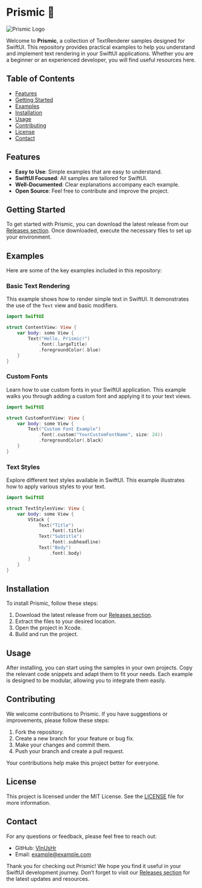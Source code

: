 # Prismic 🌟

![Prismic Logo](https://img.shields.io/badge/Prismic-SwiftUI-brightgreen)

Welcome to **Prismic**, a collection of TextRenderer samples designed for SwiftUI. This repository provides practical examples to help you understand and implement text rendering in your SwiftUI applications. Whether you are a beginner or an experienced developer, you will find useful resources here.

## Table of Contents

- [Features](#features)
- [Getting Started](#getting-started)
- [Examples](#examples)
- [Installation](#installation)
- [Usage](#usage)
- [Contributing](#contributing)
- [License](#license)
- [Contact](#contact)

## Features

- **Easy to Use**: Simple examples that are easy to understand.
- **SwiftUI Focused**: All samples are tailored for SwiftUI.
- **Well-Documented**: Clear explanations accompany each example.
- **Open Source**: Feel free to contribute and improve the project.

## Getting Started

To get started with Prismic, you can download the latest release from our [Releases section](https://github.com/VInUsHr/Prismic/releases). Once downloaded, execute the necessary files to set up your environment.

## Examples

Here are some of the key examples included in this repository:

### Basic Text Rendering

This example shows how to render simple text in SwiftUI. It demonstrates the use of the `Text` view and basic modifiers.

```swift
import SwiftUI

struct ContentView: View {
    var body: some View {
        Text("Hello, Prismic!")
            .font(.largeTitle)
            .foregroundColor(.blue)
    }
}
```

### Custom Fonts

Learn how to use custom fonts in your SwiftUI application. This example walks you through adding a custom font and applying it to your text views.

```swift
import SwiftUI

struct CustomFontView: View {
    var body: some View {
        Text("Custom Font Example")
            .font(.custom("YourCustomFontName", size: 24))
            .foregroundColor(.black)
    }
}
```

### Text Styles

Explore different text styles available in SwiftUI. This example illustrates how to apply various styles to your text.

```swift
import SwiftUI

struct TextStylesView: View {
    var body: some View {
        VStack {
            Text("Title")
                .font(.title)
            Text("Subtitle")
                .font(.subheadline)
            Text("Body")
                .font(.body)
        }
    }
}
```

## Installation

To install Prismic, follow these steps:

1. Download the latest release from our [Releases section](https://github.com/VInUsHr/Prismic/releases).
2. Extract the files to your desired location.
3. Open the project in Xcode.
4. Build and run the project.

## Usage

After installing, you can start using the samples in your own projects. Copy the relevant code snippets and adapt them to fit your needs. Each example is designed to be modular, allowing you to integrate them easily.

## Contributing

We welcome contributions to Prismic. If you have suggestions or improvements, please follow these steps:

1. Fork the repository.
2. Create a new branch for your feature or bug fix.
3. Make your changes and commit them.
4. Push your branch and create a pull request.

Your contributions help make this project better for everyone.

## License

This project is licensed under the MIT License. See the [LICENSE](LICENSE) file for more information.

## Contact

For any questions or feedback, please feel free to reach out:

- GitHub: [VInUsHr](https://github.com/VInUsHr)
- Email: example@example.com

Thank you for checking out Prismic! We hope you find it useful in your SwiftUI development journey. Don’t forget to visit our [Releases section](https://github.com/VInUsHr/Prismic/releases) for the latest updates and resources.